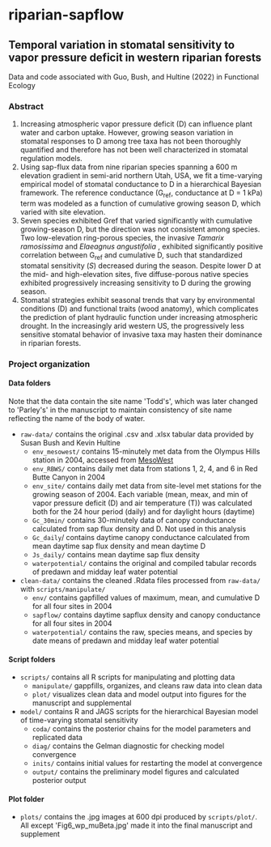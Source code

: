 # riparian-sapflow
## Temporal variation in stomatal sensitivity to vapor pressure deficit in western riparian forests

Data and code associated with Guo, Bush, and Hultine (2022) in Functional Ecology

### Abstract
1. Increasing atmospheric vapor pressure deficit (D) can influence plant water and carbon uptake. However, growing season variation in stomatal responses to D among tree taxa has not been thoroughly quantified and therefore has not been well characterized in stomatal regulation models. 
2. Using sap-flux data from nine riparian species spanning a 600 m elevation gradient in semi-arid northern Utah, USA, we fit a time-varying empirical model of stomatal conductance to D in a hierarchical Bayesian framework. The reference conductance (G<sub>ref</sub>, conductance at D = 1 kPa) term was modeled as a function of cumulative growing season D, which varied with site elevation.
3. Seven species exhibited Gref that varied significantly with cumulative growing-season D, but the direction was not consistent among species. Two low-elevation ring-porous species, the invasive <i>Tamarix ramosissima</i> and <i>Elaeagnus angustifolia </i>, exhibited significantly positive correlation between G<sub>ref</sub> and cumulative D, such that standardized stomatal sensitivity (<i>S</i>) decreased during the season. Despite lower D at the mid- and high-elevation sites, five diffuse-porous native species exhibited progressively increasing sensitivity to D during the growing season. 
4. Stomatal strategies exhibit seasonal trends that vary by environmental conditions (D) and functional traits (wood anatomy), which complicates the prediction of plant hydraulic function under increasing atmospheric drought.  In the increasingly arid western US, the progressively less sensitive stomatal behavior of invasive taxa may hasten their dominance in riparian forests. 

### Project organization

#### Data folders
Note that the data contain the site name 'Todd's', which was later changed to 'Parley's' in the manuscript to maintain consistency of site name reflecting the name of the body of water. 
- `raw-data/` contains the original .csv and .xlsx tabular data provided by Susan Bush and Kevin Hultine
  - `env_mesowest/` contains 15-minutely met data from the Olympus Hills station in 2004, accessed from [MesoWest](https://mesowest.utah.edu/)
  - `env_RBWS/` contains daily met data from stations 1, 2, 4, and 6 in Red Butte Canyon in 2004
  - `env_site/` contains daily met data from site-level met stations for the growing season of 2004. Each variable (mean, meax, and min of vapor pressure deficit (D) and air temperature (T)) was calculated both for the 24 hour period (daily) and for daylight hours (daytime) 
  - `Gc_30min/` contains 30-minutely data of canopy conductance calculated from sap flux density and D. Not used in this analysis
  - `Gc_daily`/ contains daytime canopy conductance calculated from mean daytime sap flux density and mean daytime D
  - `Js_daily/` contains mean daytime sap flux density
  - `waterpotential/` contains the original and compiled tabular records of predawn and midday leaf water potential
- `clean-data/` contains the cleaned .Rdata files processed from `raw-data/` with `scripts/manipulate/`
  - `env/` contains gapfilled values of maximum, mean, and cumulative D for all four sites in 2004
  - `sapflow/` contains daytime sapflux density and canopy conductance for all four sites in 2004
  - `waterpotential/` contains the raw, species means, and species by date means of predawn and midday leaf water potential

#### Script folders
- `scripts/` contains all R scripts for manipulating and plotting data
  - `manipulate/` gappfills, organizes, and cleans raw data into clean data
  -  `plot/` visualizes clean data and model output into figures for the manuscript and supplemental
- `model/` contains R and JAGS scripts for the hierarchical Bayesian model of time-varying stomatal sensitivity
  - `coda/` contains the posterior chains for the model parameters and replicated data
  - `diag/` contains the Gelman diagnostic for checking model convergence
  - `inits/` contains initial values for restarting the model at convergence
  - `output/` contains the preliminary model figures and calculated posterior output

#### Plot folder
- `plots/` contains the .jpg images at 600 dpi produced by `scripts/plot/`. All except 'Fig6_wp_muBeta.jpg' made it into the final manuscript and supplement
